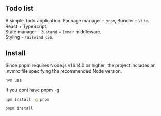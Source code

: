 ## Todo list

A simple Todo application. Package manager - `pnpm`, Bundler - `Vite`.<br/>
React + TypeScript.<br/>
State manager - `Zustand` + `Immer` middleware.<br/>
Styling - `Tailwind CSS`.<br/>

## Install

Since pnpm requires Node.js v16.14.0 or higher, the project includes an .nvmrc file specifying the recommended Node version.

```bash
nvm use
```

If you dont have pnpm -g

```bash
npm install -g pnpm
```

```bash
pnpm install
```
